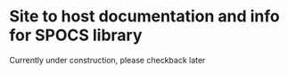 # Site to host documentation and info for SPOCS library

Currently under construction, please checkback later
